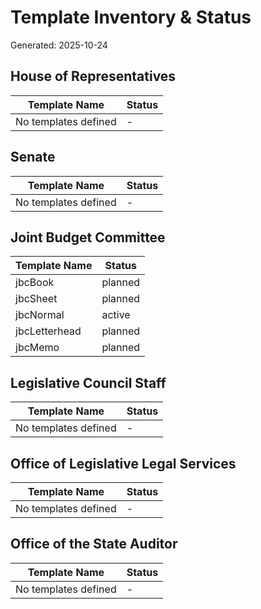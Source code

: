 # Template Inventory & Status

Generated: 2025-10-24

## House of Representatives

| Template Name   | Status   |
|-----------------|----------|
| No templates defined | - |

## Senate

| Template Name   | Status   |
|-----------------|----------|
| No templates defined | - |

## Joint Budget Committee

| Template Name   | Status   |
|-----------------|----------|
| jbcBook | planned |
| jbcSheet | planned |
| jbcNormal | active |
| jbcLetterhead | planned |
| jbcMemo | planned |

## Legislative Council Staff

| Template Name   | Status   |
|-----------------|----------|
| No templates defined | - |

## Office of Legislative Legal Services

| Template Name   | Status   |
|-----------------|----------|
| No templates defined | - |

## Office of the State Auditor

| Template Name   | Status   |
|-----------------|----------|
| No templates defined | - |

